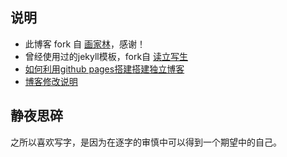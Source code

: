 ## 说明

* 此博客 fork 自 [画家林](http://painterlin.com/)，感谢！
* 曾经使用过的jekyll模板，fork自 [读立写生](http://cnfeat.com/)
* [如何利用github pages搭建搭建独立博客](http://www.jianshu.com/p/05289a4bc8b2)
* [博客修改说明](https://github.com/li2/li2.github.io/commit/e3d3aed75ba3a4c1a91105ea56f2e3e76b457515)

## 静夜思碎

之所以喜欢写字，是因为在逐字的审慎中可以得到一个期望中的自己。


